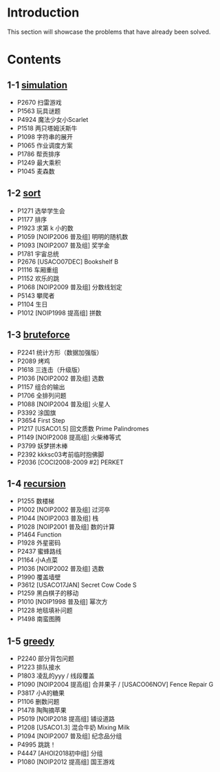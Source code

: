 # Introduction

This section will showcase the problems that have already been solved.

# Contents

## 1-1 [simulation](https://www.luogu.com.cn/training/106)

- P2670 扫雷游戏 
- P1563 玩具谜题 
- P4924 魔法少女小Scarlet 
- P1518 两只塔姆沃斯牛 
- P1098 字符串的展开 
- P1065 作业调度方案 
- P1786 帮贡排序 
- P1249 最大乘积 
- P1045 麦森数

## 1-2 [sort](https://www.luogu.com.cn/training/107)

- P1271 选举学生会
- P1177	排序
- P1923	求第 k 小的数
- P1059 \[NOIP2006 普及组\] 明明的随机数	
- P1093 \[NOIP2007 普及组\] 奖学金	
- P1781 宇宙总统
- P2676 \[USACO07DEC\] Bookshelf B
- P1116 车厢重组
- P1152 欢乐的跳
- P1068 \[NOIP2009 普及组\] 分数线划定
- P5143 攀爬者
- P1104 生日
- P1012 \[NOIP1998 提高组\] 拼数

## 1-3 [bruteforce](https://www.luogu.com.cn/training/108)

- P2241	统计方形（数据加强版）
- P2089	烤鸡
- P1618	三连击（升级版）
- P1036	\[NOIP2002 普及组\] 选数
- P1157	组合的输出
- P1706	全排列问题
- P1088	\[NOIP2004 普及组\] 火星人
- P3392	涂国旗
- P3654	First Step
- P1217	\[USACO1.5\] 回文质数 Prime Palindromes
- P1149	\[NOIP2008 提高组\] 火柴棒等式
- P3799	妖梦拼木棒
- P2392	kkksc03考前临时抱佛脚
- P2036	\[COCI2008-2009 #2\] PERKET

## 1-4 [recursion](https://www.luogu.com.cn/training/109)

- P1255	数楼梯
- P1002	\[NOIP2002 普及组\] 过河卒
- P1044	\[NOIP2003 普及组\] 栈
- P1028	\[NOIP2001 普及组\] 数的计算
- P1464	Function
- P1928	外星密码
- P2437	蜜蜂路线
- P1164	小A点菜
- P1036	\[NOIP2002 普及组\] 选数
- P1990	覆盖墙壁
- P3612	\[USACO17JAN\] Secret Cow Code S
- P1259	黑白棋子的移动	
- P1010	\[NOIP1998 普及组\] 幂次方
- P1228	地毯填补问题
- P1498	南蛮图腾

## 1-5 [greedy](https://www.luogu.com.cn/training/110)

- P2240	部分背包问题
- P1223	排队接水
- P1803	凌乱的yyy / 线段覆盖
- P1090	[NOIP2004 提高组] 合并果子 / \[USACO06NOV\] Fence Repair G
- P3817	小A的糖果
- P1106	删数问题
- P1478	陶陶摘苹果
- P5019	\[NOIP2018 提高组\] 铺设道路
- P1208	\[USACO1.3\] 混合牛奶 Mixing Milk
- P1094	[NOIP2007 普及组] 纪念品分组
- P4995	跳跳！
- P4447	\[AHOI2018初中组\] 分组
- P1080	\[NOIP2012 提高组\] 国王游戏